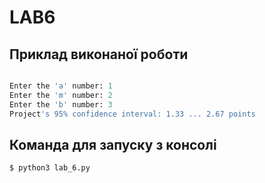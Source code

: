 # LAB6



## Приклад виконаної роботи 

```python

Enter the 'a' number: 1
Enter the 'm' number: 2
Enter the 'b' number: 3
Project's 95% confidence interval: 1.33 ... 2.67 points

```
## Команда для запуску з консолі

```bash
$ python3 lab_6.py

```
